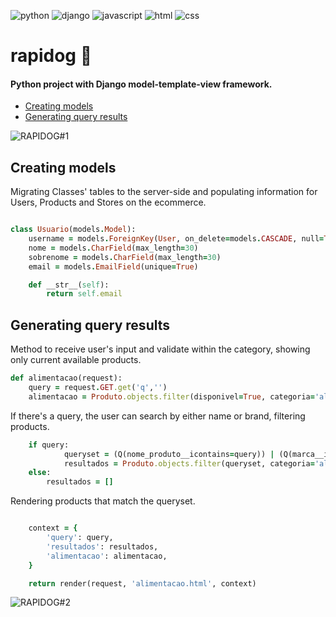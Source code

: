 ![python](https://img.shields.io/badge/python-306998) ![django](https://img.shields.io/badge/django-092e20) ![javascript](https://img.shields.io/badge/javascript-f7df1e) ![html](https://img.shields.io/badge/html-e34f26) ![css](https://img.shields.io/badge/css-264de4)

# rapidog :dog:
#### Python project with Django model-template-view framework.

- [Creating models](https://github.com/denisgodoy/rapidog#creating-models)
- [Generating query results](https://github.com/denisgodoy/rapidog#generating-query-results)

![RAPIDOG#1](https://user-images.githubusercontent.com/56933400/108790199-e0906d00-755a-11eb-91e1-3da5bb1c2ecf.jpg)

## Creating models
Migrating Classes' tables to the server-side and populating information for Users, Products and Stores on the ecommerce.

```ruby

class Usuario(models.Model):
    username = models.ForeignKey(User, on_delete=models.CASCADE, null=True)
    nome = models.CharField(max_length=30)
    sobrenome = models.CharField(max_length=30)
    email = models.EmailField(unique=True)

    def __str__(self):
        return self.email
```

## Generating query results

Method to receive user's input and validate within the category, showing only current available products.

```ruby
def alimentacao(request):
    query = request.GET.get('q','')
    alimentacao = Produto.objects.filter(disponivel=True, categoria='alimentacao').order_by('-id')
```
If there's a query, the user can search by either name or brand, filtering products.

```ruby
    if query:
            queryset = (Q(nome_produto__icontains=query)) | (Q(marca__icontains=query))
            resultados = Produto.objects.filter(queryset, categoria='alimentacao').order_by('-id')
    else:
        resultados = []
```

Rendering products that match the queryset.

```ruby

    context = {
        'query': query,
        'resultados': resultados,
        'alimentacao': alimentacao,
    }

    return render(request, 'alimentacao.html', context)
```

![RAPIDOG#2](https://user-images.githubusercontent.com/56933400/108771449-6f40c200-753a-11eb-8333-c97496c39047.gif)

